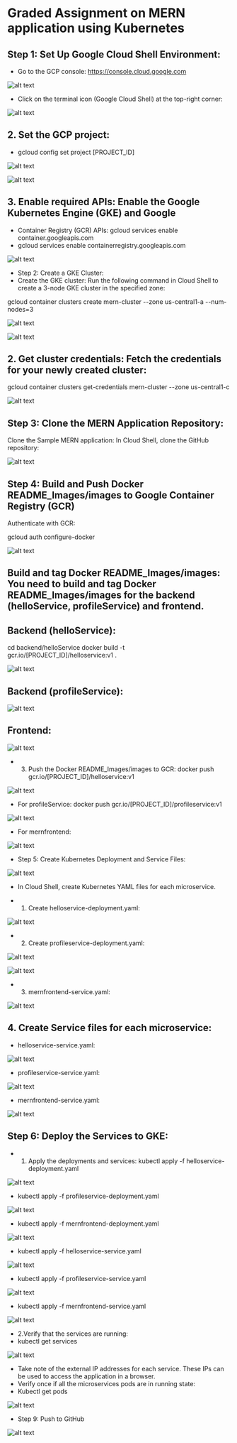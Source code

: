 # Graded Assignment on MERN application using Kubernetes

## Step 1: Set Up Google Cloud Shell Environment:
- Go to the GCP console: https://console.cloud.google.com

![alt text](README_Images/image.png)

- Click on the terminal icon (Google Cloud Shell) at the top-right corner:

![alt text](README_Images/image-1.png)

## 2. Set the GCP project:

- gcloud config set project [PROJECT_ID]

![alt text](README_Images/image-2.png)

![alt text](README_Images/image-3.png)

## 3. Enable required APIs: Enable the Google Kubernetes Engine (GKE) and Google 
- Container Registry (GCR) APIs: gcloud services enable container.googleapis.com
- gcloud services enable containerregistry.googleapis.com

![alt text](README_Images/image-4.png)

- Step 2: Create a GKE Cluster:
- Create the GKE cluster: Run the following command in Cloud Shell to create a 3-node GKE cluster in the specified zone: 

gcloud container clusters create mern-cluster --zone us-central1-a --num-nodes=3

![alt text](README_Images/image-5.png)

![alt text](README_Images/image-6.png)

## 2. Get cluster credentials: Fetch the credentials for your newly created cluster:
gcloud container clusters get-credentials mern-cluster --zone us-central1-c

![alt text](README_Images/image-7.png)

## Step 3: Clone the MERN Application Repository:
Clone the Sample MERN application: In Cloud Shell, clone the GitHub repository:

![alt text](README_Images/image-8.png)

## Step 4: Build and Push Docker README_Images/images to Google Container Registry (GCR)

Authenticate with GCR:

gcloud auth configure-docker

![alt text](README_Images/image-9.png)

## Build and tag Docker README_Images/images: You need to build and tag Docker README_Images/images for the backend (helloService, profileService) and frontend.

## Backend (helloService):

cd backend/helloService
docker build -t gcr.io/[PROJECT_ID]/helloservice:v1 .

![alt text](README_Images/image-10.png)

## Backend (profileService):

![alt text](README_Images/image-11.png)

## Frontend:

![alt text](README_Images/image-12.png)

- 3. Push the Docker README_Images/images to GCR:
docker push gcr.io/[PROJECT_ID]/helloservice:v1

![alt text](README_Images/image-13.png)

- For profileService:
docker push gcr.io/[PROJECT_ID]/profileservice:v1

![alt text](README_Images/image-14.png)

- For mernfrontend:

![alt text](README_Images/image-15.png)

- Step 5: Create Kubernetes Deployment and Service Files:

![alt text](README_Images/image-16.png)

- In Cloud Shell, create Kubernetes YAML files for each microservice.

- 1. Create helloservice-deployment.yaml:

![alt text](README_Images/image-17.png)

- 2. Create profileservice-deployment.yaml:

![alt text](README_Images/image-18.png)

![alt text](README_Images/image-19.png)

- 3. mernfrontend-service.yaml:

![alt text](README_Images/image-20.png)

## 4. Create Service files for each microservice:

- helloservice-service.yaml:

![alt text](README_Images/image-21.png)

- profileservice-service.yaml:

![alt text](README_Images/image-22.png)

- mernfrontend-service.yaml:

![alt text](README_Images/image-23.png)

## Step 6: Deploy the Services to GKE:

- 1. Apply the deployments and services:
kubectl apply -f helloservice-deployment.yaml

![alt text](README_Images/image-24.png)

- kubectl apply -f profileservice-deployment.yaml

![alt text](README_Images/image-25.png)

- kubectl apply -f mernfrontend-deployment.yaml

![alt text](README_Images/image-26.png)

- kubectl apply -f helloservice-service.yaml

![alt text](README_Images/image-27.png)

- kubectl apply -f profileservice-service.yaml

![alt text](README_Images/image-28.png)

- kubectl apply -f mernfrontend-service.yaml

![alt text](README_Images/image-29.png)

- 2.Verify that the services are running:
- kubectl get services

![alt text](README_Images/image-30.png)

- Take note of the external IP addresses for each service. These IPs can be used to access the application in a browser. 
- Verify once if all the microservices pods are in running state:
- Kubectl get pods

![alt text](README_Images/image-31.png)

- Step 9: Push to GitHub

![alt text](README_Images/image-32.png)












